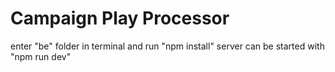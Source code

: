 # Campaign Play Processor

enter "be" folder in terminal and run "npm install"
server can be started with "npm run dev"